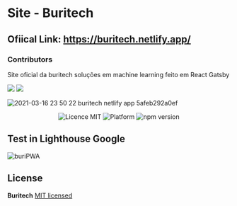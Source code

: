 # Site - Buritech


## Ofiical Link: https://buritech.netlify.app/

### Contributors
Site oficial da buritech soluções em machine learning feito em React Gatsby

<a alt="Linkedin" href="https://www.linkedin.com/in/kaiogama/"><img src="https://img.shields.io/badge/Linkedin-Kaio%20B.%20Gama-blue?logo=linkedin"/></a>
<a alt="Github" href="https://github.com/kaiogama18"><img src="https://img.shields.io/badge/Github-Kaio%20B.%20Gama-lightgrey?logo=github"/></a>

  ![2021-03-16 23 50 22 buritech netlify app 5afeb292a0ef](https://user-images.githubusercontent.com/15802576/111412318-94949c00-86b2-11eb-8da4-12fb9d08e00d.png)

<p align="center">
  <img src="https://img.shields.io/badge/license-MIT-blue.svg" alt="Licence MIT">
  <img src="https://img.shields.io/badge/platform-Responsive%20Web-ff69b4" alt="Platform">
  <img src="https://img.shields.io/npm/v/react.svg?style=flat" alt="npm version ">
</p>

## Test in Lighthouse Google

![buriPWA](https://user-images.githubusercontent.com/15802576/111569579-51e9c700-8779-11eb-80c6-aed59ea3ad7a.png)


## License

**Buritech** [MIT licensed](./LICENSE)
